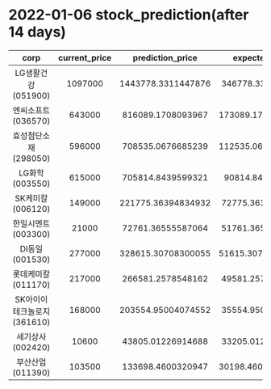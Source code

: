# 2022-01-06 stock_prediction(after 14 days)

|   corp   |   current_price   |   prediction_price   |   expected_profit   |
|:--------:|:-----------------:|:--------------------:|:-------------------:|
|LG생활건강(051900)|1097000|1443778.3311447876|346778.3311447876|
|엔씨소프트(036570)|643000|816089.1708093967|173089.17080939666|
|효성첨단소재(298050)|596000|708535.0676685239|112535.06766852387|
|LG화학(003550)|615000|705814.8439599321|90814.8439599321|
|SK케미칼(006120)|149000|221775.36394834932|72775.36394834932|
|한일시멘트(003300)|21000|72761.36555587064|51761.36555587064|
|DI동일(001530)|277000|328615.30708300055|51615.307083000545|
|롯데케미칼(011170)|217000|266581.2578548162|49581.25785481621|
|SK아이이테크놀로지(361610)|168000|203554.95004074552|35554.95004074552|
|세기상사(002420)|10600|43805.01226914688|33205.01226914688|
|부산산업(011390)|103500|133698.4600320947|30198.460032094707|
